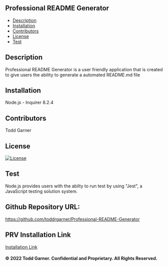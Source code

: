 ## Professional README Generator
  * [Description](#description)
  * [Installation](#installation)
  * [Contributors](#contributors)
  * [License](#license)
  * [Test](#test)
  ## Description 
 Professional README Generator is a user friendly application that is created to give users the ability to generate a automated README.md file
  ## Installation
  Node.js - Inquirer 8.2.4
  ## Contributors
  Todd Garner
  ## License
[![License](https://img.shields.io/badge/License-MIT-yellow.svg)](https://opensource.org/licenses/MIT)
  ## Test
Node.js provides users with the abilty to run test by using "Jest", a JavaScript testing solution system.

## Github Repository URL:
https://github.com/toddrgarner/Professional-README-Generator

  ## PRV Installation Link
  [Installation Link](https://drive.google.com/file/d/1IF-xfau5l3_dnS6hw1FyGQvD6poAeFmZ/view)

#### © 2022 Todd Garner. Confidential and Proprietary. All Rights Reserved.